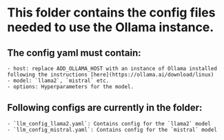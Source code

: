# This folder contains the config files needed to use the Ollama instance.

## The config yaml must contain:
    - host: replace ADD_OLLAMA_HOST with an instance of Ollama installed following the instructions [here](https://ollama.ai/download/linux)
    - model: `llama2`, `mistral` etc. 
    - options: Hyperparameters for the model.

## Following configs are currently in the folder:
    - `llm_config_llama2.yaml`: Contains config for the `llama2` model
    - `llm_config_mistral.yaml`: Contains config for the `mistral` model